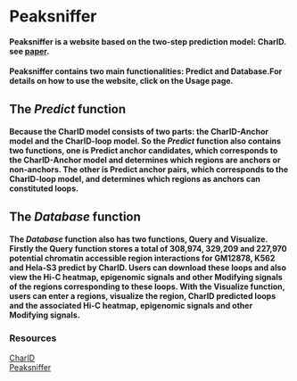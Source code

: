 # Peaksniffer


#### **Peaksniffer** is a website based on the two-step prediction model: **CharID**. see [paper](xxx).
#### **Peaksniffer** contains two main functionalities: **Predict** and **Database**.For details on how to use the website, click on the Usage page.

## The *Predict* function 
#### Because the **CharID** model consists of two parts: the **CharID-Anchor model** and the **CharID-loop model**. So the ***Predict*** function also contains two functions, one is **Predict anchor candidates**, which corresponds to the **CharID-Anchor model** and determines which regions are anchors or non-anchors. The other is **Predict anchor pairs**, which corresponds to the **CharID-loop model**, and determines which regions as anchors can constituted loops.

## The *Database* function 
#### The ***Database*** function also has two functions, **Query** and **Visualize**. Firstly the **Query** function stores a total of 308,974, 329,209 and 227,970 potential chromatin accessible region interactions for GM12878, K562 and Hela-S3 predict by **CharID**. Users can download these loops and also view the Hi-C heatmap, epigenomic signals and other Modifying signals of the regions corresponding to these loops. With the **Visualize** function, users can enter a regions, visualize the region, CharID predicted loops and the associated Hi-C heatmap, epigenomic signals and other Modifying signals.

### Resources
[CharID](xxx) \
[Peaksniffer](https://github.com/zhqu1148980644/peaksniffer)
